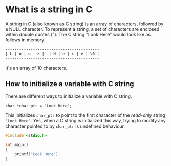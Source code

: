 # What is a string in C

A string in C (also known as C string) is an array of characters, followed by a NULL character. To represent a string, a set of characters are enclosed within double quotes ("). The C string "Look Here" would look like as follows in memory:

```
-----------------------------------------
| L | o | o | k |  | H | e | r | e | \0 |
-----------------------------------------
```

It's an array of 10 characters.

## How to initialize a variable with C string

There are different ways to initialize a variable with C string.

```
char *char_ptr = "Look Here";
```

This initializes `char_ptr` to point to the first character of the _read-only_ string `"Look Here"`. Yes, when a C string is initialized this way, trying to modify any character pointed to by `char_ptr` is undefined behaviour.

```C runnable
#include <stdio.h>

int main()
{
	printf("Look Here");
}

```
